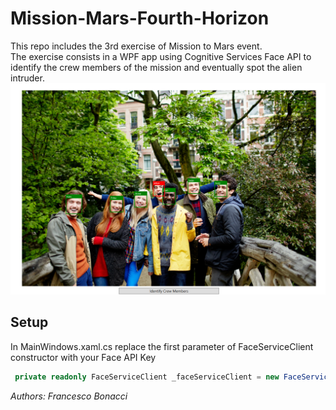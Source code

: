 # Mission-Mars-Fourth-Horizon
This repo includes the 3rd exercise of Mission to Mars event.<br/>
The exercise consists in a WPF app using Cognitive Services Face API to identify the crew members of the mission and eventually spot the alien intruder.
<img src="/CognitiveMissionMars.png" width="800">
## Setup
In MainWindows.xaml.cs replace the first parameter of FaceServiceClient constructor with your Face API Key
```csharp
 private readonly FaceServiceClient _faceServiceClient = new FaceServiceClient("Your Face API Key", "https://westeurope.api.cognitive.microsoft.com/face/v1.0");
```

*Authors: Francesco Bonacci*
